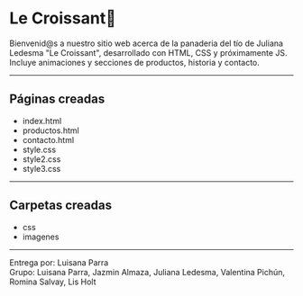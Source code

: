 # Le Croissant🥐
Bienvenid@s a nuestro sitio web acerca de la panaderia del tío de Juliana Ledesma "Le Croissant",
desarrollado con HTML, CSS y próximamente JS.<br/>
 Incluye animaciones y secciones de productos, historia y contacto.

 ---

 ## Páginas creadas
 - index.html
 - productos.html
 - contacto.html
 - style.css
 - style2.css
 - style3.css

---

## Carpetas creadas
- css
- imagenes

---

Entrega por: Luisana Parra<br/>
Grupo: Luisana Parra, Jazmin Almaza, Juliana Ledesma, Valentina Pichún, Romina Salvay, Lis Holt
